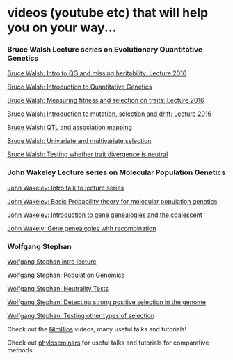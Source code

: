# videos (youtube etc) that will help you on your way...

### Bruce Walsh Lecture series on Evolutionary Quantitative Genetics
[Bruce Walsh: Intro to QG and missing heritability. Lecture 2016](https://www.youtube.com/watch?v=o6DHhrP938Q)

[Bruce Walsh: Introduction to Quantitative Genetics](https://www.youtube.com/watch?v=U-MTfNw7IvM)

[Bruce Walsh: Measuring fitness and selection on traits: Lecture 2016](https://www.youtube.com/watch?v=dnzZVVAu9w8)

[Bruce Walsh: Introduction to mutation, selection and drift: Lecture 2016](https://www.youtube.com/watch?v=7h1Ovc4LwzI)

[Bruce Walsh: QTL and association mapping](https://www.youtube.com/watch?v=vw__Cbp9WV0)

[Bruce Walsh: Univariate and multivariate selection](https://www.youtube.com/watch?v=RhphXY0WF0I&t=220s)

[Bruce Walsh: Testing whether trait divergence is neutral](https://www.youtube.com/watch?v=JCdfecir86Y)

### John Wakeley Lecture series on Molecular Population Genetics

[John Wakeley: Intro talk to lecture series](https://www.youtube.com/watch?v=X6Hmc72qIVQ)

[John Wakeley: Basic Probability theory for molecular population genetics](https://www.youtube.com/watch?v=lMegBoAG2zM)

[John Wakeley: Introduction to gene genealogies and the coalescent](https://www.youtube.com/watch?v=lo864lPyszg)

[John Wakely: Gene genealogies with recombination](https://www.youtube.com/watch?v=NYYtDmiMB9Q)

### Wolfgang Stephan
[Wolfgang Stephan intro lecture](https://www.youtube.com/watch?v=U42i-lOeQBc)

[Wolfgang Stephan: Population Genomics](https://www.youtube.com/watch?v=RaDr8pgT4VY)

[Wolfgang Stephan: Neutrality Tests](https://www.youtube.com/watch?v=yrcTCNNVtQY)

[Wolfgang Stephan: Detecting strong positive selection in the genome](https://www.youtube.com/watch?v=IXeXb4kyGoI)

[Wolfgang Stephan: Testing other types of selection](https://www.youtube.com/watch?v=13IYyKOZxHE)


Check out the [NimBios](https://www.youtube.com/user/NIMBioS/videos) videos, many useful talks and tutorials!

Check out [phyloseminars](https://www.youtube.com/user/phyloseminar/videos) for useful talks and tutorials for comparative methods.

